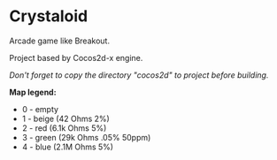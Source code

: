 # Crystaloid
Arcade game like Breakout.

Project based by Cocos2d-x engine.

*Don't forget to copy the directory "cocos2d" to project before building.*

**Map legend:**
 - 0 - empty
 - 1 - beige (42 Ohms 2%)
 - 2 - red (6.1k Ohms 5%)
 - 3 - green (29k Ohms .05% 50ppm)
 - 4 - blue (2.1M Ohms 5%)
